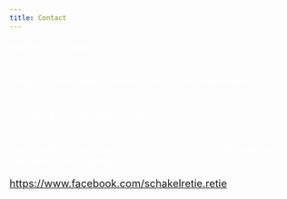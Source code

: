 ```yaml
---
title: Contact
---
```

<FONT SIZE="+1" COLOR="#FFFFFF" FACE="">

Heb je een vraag? <br><br>

Wil je geinformeerd worden over onze activiteiten? <br><br>

Vul dan dit contact formulier in.<br><br>

Door het invullen van het contactformulier ga je akkoord met onze privacy regels.<br>

<https://www.facebook.com/schakelretie.retie>

</FONT>

